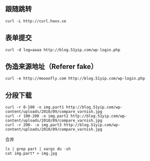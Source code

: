 

## 跟随跳转

```
curl -L http://curl.haxx.se
```

## 表单提交

```
curl -d log=aaaa http://blog.51yip.com/wp-login.php
```

## 伪造来源地址（Referer fake）

```
curl -e http://moooofly.com http://blog.51yip.com/wp-login.php
```

## 分段下载

```
curl -r 0-100 -o img.part1 http://blog.51yip.com/wp-content/uploads/2010/09/compare_varnish.jpg
curl -r 100-200 -o img.part2 http://blog.51yip.com/wp-content/uploads/2010/09/compare_varnish.jpg
curl -r 200- -o img.part3 http://blog.51yip.com/wp-content/uploads/2010/09/compare_varnish.jpg
```

合并

```
ls | grep part | xargs du -sh
cat img.part* > img.jpg
```

